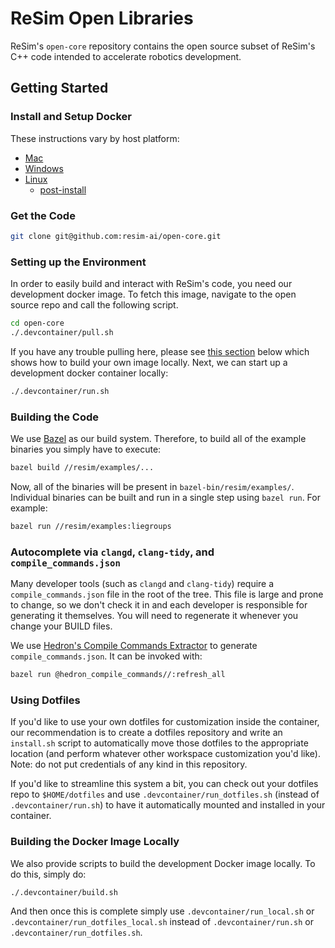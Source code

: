 # ReSim Open Libraries

ReSim's `open-core` repository contains the open source subset of ReSim's C++
code intended to accelerate robotics development.

## Getting Started

### Install and Setup Docker

These instructions vary by host platform: 

  - [Mac](https://docs.docker.com/desktop/mac/install/)
  - [Windows](https://docs.docker.com/desktop/windows/install/)
  - [Linux](https://docs.docker.com/engine/install/ubuntu/)
    - [post-install](https://docs.docker.com/engine/install/linux-postinstall/)

### Get the Code

```bash
git clone git@github.com:resim-ai/open-core.git
```

### Setting up the Environment

In order to easily build and interact with ReSim's code, you need our
development docker image. To fetch this image, navigate to the open source repo
and call the following script.

```bash
cd open-core
./.devcontainer/pull.sh
```

If you have any trouble pulling here, please see
[this section](#building-the-docker-image-locally) below which
shows how to build your own image locally. Next, we can start up a development
docker container locally:

```bash
./.devcontainer/run.sh
```

### Building the Code

We use [Bazel](https://bazel.build/) as our build system. Therefore, to build
all of the example binaries you simply have to execute:

```bash
bazel build //resim/examples/...
```

Now, all of the binaries will be present in `bazel-bin/resim/examples/`.
Individual binaries can be built and run in a single step using `bazel run`.
For example:

```bash
bazel run //resim/examples:liegroups
```

### Autocomplete via `clangd`, `clang-tidy`, and `compile_commands.json`
Many developer tools (such as `clangd` and `clang-tidy`) require a `compile_commands.json` file in the root of the tree.  This file is large and prone to change,
so we don't check it in and each developer is responsible for generating it themselves.  You will need to regenerate it whenever you change your BUILD files.

We use [Hedron's Compile Commands Extractor](https://github.com/hedronvision/bazel-compile-commands-extractor) to generate `compile_commands.json`.  It can be invoked with:

```bash
bazel run @hedron_compile_commands//:refresh_all
```

### Using Dotfiles

If you'd like to use your own dotfiles for customization inside the container,
our recommendation is to create a dotfiles repository and write an `install.sh`
script to automatically move those dotfiles to the appropriate location (and
perform whatever other workspace customization you'd like).  Note: do not put
credentials of any kind in this repository.

If you'd like to streamline this system a bit, you can check out your dotfiles
repo to `$HOME/dotfiles` and use `.devcontainer/run_dotfiles.sh` (instead of
`.devcontainer/run.sh`) to have it automatically mounted and installed in your
container.  

### Building the Docker Image Locally

We also provide scripts to build the development Docker image locally. To do
this, simply do:

```bash
./.devcontainer/build.sh
```
And then once this is complete simply use `.devcontainer/run_local.sh` or
`.devcontainer/run_dotfiles_local.sh` instead of `.devcontainer/run.sh` or
`.devcontainer/run_dotfiles.sh`.
